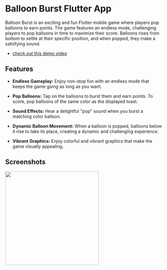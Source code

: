 # Balloon Burst Flutter App

Balloon Burst is an exciting and fun Flutter mobile game where players pop balloons to earn points. The game features an endless mode, challenging players to pop balloons in time to maximize their score. Balloons rises from bottom to settle at their specific position, and when popped, they make a satisfying sound.
- [check out this demo video](https://firebasestorage.googleapis.com/v0/b/github-895c7.appspot.com/o/Screenrecorder-2023-09-21-16-43-00-548_0_COMPRESSED.mp4?alt=media&token=476cb29c-11f9-4e17-b613-96d07180a8da)
## Features

- **Endless Gameplay:** Enjoy non-stop fun with an endless mode that keeps the game going as long as you want.

- **Pop Balloons:** Tap on the balloons to burst them and earn points. To score, pop balloons of the same color as the displayed toast.

- **Sound Effects:** Hear a delightful "pop" sound when you burst a matching color balloon.

- **Dynamic Balloon Movement:** When a balloon is popped, balloons below it rise to take its place, creating a dynamic and challenging experience.

- **Vibrant Graphics:** Enjoy colorful and vibrant graphics that make the game visually appealing.

## Screenshots

<img src ="https://firebasestorage.googleapis.com/v0/b/github-895c7.appspot.com/o/Screenshot%202023-09-21%20170227.png?alt=media&token=ba8d7540-24ae-485c-b31a-a060b547af7d" height ="300px">

